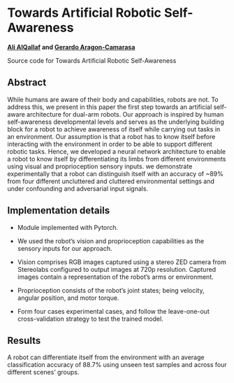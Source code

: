 # Towards Artificial Robotic Self-Awareness

**[Ali AlQallaf](https://github.com/Al-Qallaf) and [Gerardo Aragon-Camarasa](https://github.com/gerac83)**

Source code for Towards Artificial Robotic Self-Awareness

## Abstract

While humans are aware of their body and capabilities, robots are not. To address this, we present in this paper the first step towards an artificial self-aware architecture for dual-arm robots. Our approach is inspired by human self-awareness developmental levels and serves as the underlying building block for a robot to achieve awareness of itself while carrying out tasks in an environment. Our assumption is that a robot has to know itself before interacting with the environment in order to be able to support different robotic tasks. Hence, we developed a neural network architecture to enable a robot to know itself by differentiating its limbs from different environments using visual and proprioception sensory inputs. we demonstrate experimentally that a robot can distinguish itself with an accuracy of ~89% from four different uncluttered and cluttered environmental settings and under confounding and adversarial input signals.

## Implementation details

* Module implemented with Pytorch.

* We used the robot’s vision and proprioception capabilities as the sensory inputs for our approach. 

* Vision comprises RGB images captured using a stereo ZED camera from Stereolabs configured to output images at 720p resolution. Captured images contain a representation of the robot’s arms or environment.

* Proprioception consists of the robot’s joint states; being velocity, angular position, and motor torque. 

* Form four cases experimental cases, and follow the leave-one-out cross-validation strategy to test the trained model.

## Results

A robot can differentiate itself from the environment with an average classification accuracy of 88.7% using unseen test samples and across four different scenes’ groups.
